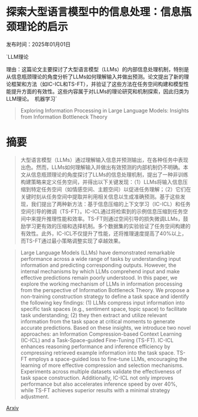 # 探索大型语言模型中的信息处理：信息瓶颈理论的启示

发布时间：2025年01月01日

`LLM理论

理由：这篇论文主要探讨了大型语言模型（LLMs）的内部信息处理机制，特别是从信息瓶颈理论的角度分析了LLMs如何理解输入并做出预测。论文提出了新的理论框架和方法（如IC-ICL和TS-FT），并验证了这些方法在任务空间构建和模型性能提升方面的有效性。这些内容属于对LLMs的理论研究和机制探索，因此归类为LLM理论。` `机器学习`

> Exploring Information Processing in Large Language Models: Insights from Information Bottleneck Theory

# 摘要

> 大型语言模型（LLMs）通过理解输入信息并预测输出，在各种任务中表现出色。然而，LLMs如何理解输入并做出有效预测的内部机制仍不明确。本文从信息瓶颈理论的角度探讨了LLMs的信息处理机制，提出了一种非训练构建策略来定义任务空间，并得出以下关键发现：（1）LLMs将输入信息压缩到特定任务空间（如情感空间、主题空间）以促进任务理解；（2）它们在关键时刻从任务空间中提取并利用相关信息以生成准确预测。基于这些发现，我们提出了两种新方法：基于信息压缩的上下文学习（IC-ICL）和任务空间引导的微调（TS-FT）。IC-ICL通过将检索到的示例信息压缩到任务空间中来提升推理性能和效率。TS-FT则通过空间引导的损失微调LLMs，鼓励学习更有效的压缩和选择机制。多个数据集的实验验证了任务空间构建的有效性。此外，IC-ICL不仅提升了性能，还将推理速度提高了40%以上，而TS-FT通过最小策略调整实现了卓越效果。

> Large Language Models (LLMs) have demonstrated remarkable performance across a wide range of tasks by understanding input information and predicting corresponding outputs. However, the internal mechanisms by which LLMs comprehend input and make effective predictions remain poorly understood. In this paper, we explore the working mechanism of LLMs in information processing from the perspective of Information Bottleneck Theory. We propose a non-training construction strategy to define a task space and identify the following key findings: (1) LLMs compress input information into specific task spaces (e.g., sentiment space, topic space) to facilitate task understanding; (2) they then extract and utilize relevant information from the task space at critical moments to generate accurate predictions. Based on these insights, we introduce two novel approaches: an Information Compression-based Context Learning (IC-ICL) and a Task-Space-guided Fine-Tuning (TS-FT). IC-ICL enhances reasoning performance and inference efficiency by compressing retrieved example information into the task space. TS-FT employs a space-guided loss to fine-tune LLMs, encouraging the learning of more effective compression and selection mechanisms. Experiments across multiple datasets validate the effectiveness of task space construction. Additionally, IC-ICL not only improves performance but also accelerates inference speed by over 40\%, while TS-FT achieves superior results with a minimal strategy adjustment.

[Arxiv](https://arxiv.org/abs/2501.00999)
